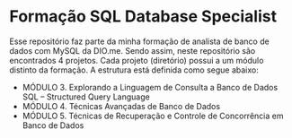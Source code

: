 # Formação SQL Database Specialist

Esse repositório faz parte da minha formação de analista de banco de dados com MySQL da DIO.me. Sendo assim, neste repositório são encontrados 
4 projetos. Cada projeto (diretório) possui a um módulo distinto da formação. A estrutura está definida como segue abaixo:

- MÓDULO 3. Explorando a Linguagem de Consulta a Banco de Dados SQL – Structured Query Language
- MÓDULO 4. Técnicas Avançadas de Banco de Dados
- MÓDULO 5. Técnicas de Recuperação e Controle de Concorrência em Banco de Dados



